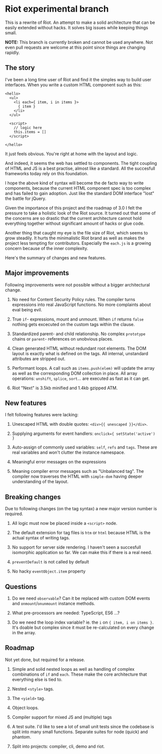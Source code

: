 
# Riot experimental branch

This is a rewrite of Riot. An attempt to make a solid architecture that can be easily extended without hacks. It solves big issues while keeping things small.

**NOTE:** This branch is currently broken and cannot be used anywhere. Not even pull requests are welcome at this point since things are changing rapidly.


## The story

I've been a long time user of Riot and find it the simples way to build user interfaces. When you write a custom HTML component such as this:

```
<hello>
  <ul>
    <li each={ item, i in items }>
      { item }
    </li>
  </ul>

  <script>
    // logic here
    this.items = []
  </script>

</hello>
```

It just feels obvious. You're right at home with the layout and logic.

And indeed, it seems the web has settled to components. The tight coupling of HTML and JS is a best practise, almost like a standard. All the succesfull frameworks today rely on this foundation.

I hope the above kind of syntax will become the de facto way to write components, because the current HTML component spec is too complex and has failed to gain adoption. Just like the standard DOM interface "lost" the battle for jQuery.

Given the importance of this project and the roadmap of 3.0 I felt the pressure to take a holistic look of the Riot source. It turned out that some of the concerns are so drastic that the current architecture cannot hold everything together without significant amount of hacks or glue code.

Another thing that caught my eye is the file size of Riot, which seems to grow steadily. It hurts the minimalistic Riot brand as well as makes the project less tempting for contributors. Especially the `each.js` is a growing concern because of the inner complexity.

Here's the summary of changes and new features.


## Major improvements

Following improvements were not possible without a bigger architectural change.

1. No need for Content Security Policy rules. The compiler turns expressions into real JavaScript functions. No more complaints about eval being evil.

2. True `if`- expressions, mount and unmount. When `if` returns `false` nothing gets excecuted on the custom tags within the clause.

3. Standardized parent- and child relationship. No complex `prototype` chains or `parent`- references on unobvious places.

4. Clean generated HTML without redundant root elements. The DOM layout is exactly what is defined on the tags. All internal, unstandard attributes are stripped out.

5. Performant loops. A call such as `items.push(elem)` will update the array as well as the corresponding DOM collection in place. All array operations: `unshift`, `splice`, `sort`... are executed as fast as it can get.

6. Riot "Next" is 3.5kb minified and 1.4kb gzipped ATM.



## New features
I felt following features were lacking:

1. Unescaped HTML with double quotes: `<div>{{ unescaped }}</div>`.

2. Supplying arguments for event handlers: `onclick={ setState('active') }`

3. Auto-assign of commonly used variables: `self`, `refs` and `tags`. These are real variables and won't clutter the instance namespace.

4. Meaningful error messages on the expressions

5. Meaning compiler error messages such as "Unbalanced tag". The compiler now traverses the HTML with `simple-dom` having deeper understanding of the layout.



## Breaking changes
Due to following changes (on the tag syntax) a new major version number is required.

1. All logic must now be placed inside a `<script>` node.

2. The default extension for tag files is `htm` or `html` because HTML is the actual syntax of writing tags.

3. No support for server side rendering. I haven't seen a succesfull isomorphic application so far. We can make this if there is a real need.

4. `preventDefault` is not called by default

5. No hacky `eventObject.item` property


## Questions

1. Do we need `observable`? Can it be replaced with custom DOM events and `onmount`/`onunmount` instance methods.

2. What pre-processors are needed: TypeScript, ES6 ...?

3. Do we need the loop index variable? ie. the `i` on `{ item, i on items }`. It's doable but complex since it must be re-calculated on every change in the array.


## Roadmap
Not yet done, but required for a release.

1. Simple and solid nested loops as well as handling of complex combinations of `if` and `each`. These make the core architecture that everything else is tied to.

2. Nested `<style>` tags.

3. The `<yield>` tag.

4. Object loops.

5. Compiler support for mixed JS and (multiple) tags

6. A test suite. I'd like to see a lot of small unit tests since the codebase is split into many small functions. Separate suites for node (quick) and phantom.

7. Split into projects: compiler, cli, demo and riot.



